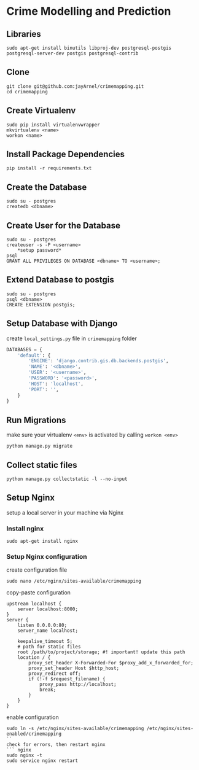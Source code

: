 # Crime Modelling and Prediction
## Libraries
``` shell
sudo apt-get install binutils libproj-dev postgresql-postgis postgresql-server-dev postgis postgresql-contrib
```

## Clone
``` shell
git clone git@github.com:jayArnel/crimemapping.git
cd crimemapping
```

## Create Virtualenv
``` shell
sudo pip install virtualenvwrapper
mkvirtualenv <name>
workon <name>
```

## Install Package Dependencies
``` shell
pip install -r requirements.txt
```

## Create the Database
``` shell
sudo su - postgres
createdb <dbname>
```
## Create User for the Database
``` shell
sudo su - postgres 
createuser -s -P <username>
    *setup password*
psql
GRANT ALL PRIVILEGES ON DATABASE <dbname> TO <username>;
```

## Extend Database to postgis
``` shell
sudo su - postgres 
psql <dbname>
CREATE EXTENSION postgis;
```

## Setup Database with Django
create  `local_settings.py` file in `crimemapping` folder
``` python
DATABASES = {
    'default': {
        'ENGINE': 'django.contrib.gis.db.backends.postgis',
        'NAME': '<dbname>',
        'USER': '<username>',
        'PASSWORD': '<password>',
        'HOST': 'localhost',
        'PORT': '',
    }
}
```


## Run Migrations
make sure your virtualenv `<env>` is activated by calling `workon <env>`
``` shell
python manage.py migrate
```

## Collect static files
``` shell
python manage.py collectstatic -l --no-input
```

## Setup Nginx
setup a local server in your machine via Nginx

### Install nginx
``` shell
sudo apt-get install nginx
```

### Setup Nginx configuration
create configuration file
``` shell
sudo nano /etc/nginx/sites-available/crimemapping
```
copy-paste configuration
``` nginx
upstream localhost {
    server localhost:8000;
}
server {
    listen 0.0.0.0:80;
    server_name localhost;

    keepalive_timeout 5;
    # path for static files
    root /path/to/project/storage; #! important! update this path
    location / {
        proxy_set_header X-Forwarded-For $proxy_add_x_forwarded_for;
        proxy_set_header Host $http_host;
        proxy_redirect off;
        if (!-f $request_filename) {
            proxy_pass http://localhost;
            break;
        }
    }
}
```
enable configuration
``` shell
sudo ln -s /etc/nginx/sites-available/crimemapping /etc/nginx/sites-enabled/crimemapping
``
check for errors, then restart nginx
``` nginx
sudo nginx -t
sudo service nginx restart
```


